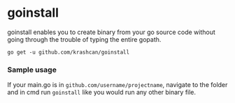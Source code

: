 # goinstall

goinstall enables you to create binary from your go source code without going through the trouble of typing the entire gopath. 

    go get -u github.com/krashcan/goinstall
    
### Sample usage

If your main.go is in `github.com/username/projectname`, navigate to the folder and in cmd run `goinstall` like you would run any other binary file.

